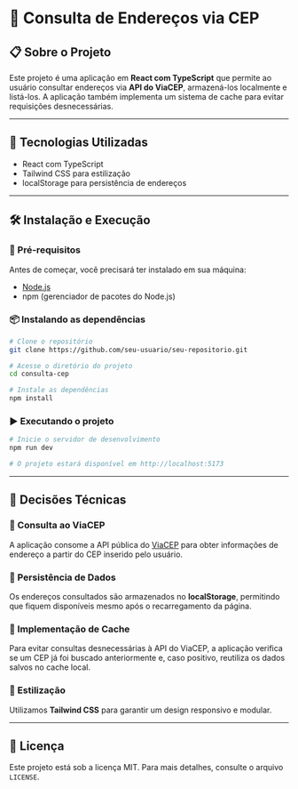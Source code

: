 # 📌 Consulta de Endereços via CEP

## 📋 Sobre o Projeto

Este projeto é uma aplicação em **React com TypeScript** que permite ao usuário consultar endereços via **API do ViaCEP**, armazená-los localmente e listá-los. A aplicação também implementa um sistema de cache para evitar requisições desnecessárias.

---

## 🚀 Tecnologias Utilizadas

- React com TypeScript
- Tailwind CSS para estilização
- localStorage para persistência de endereços

---

## 🛠 Instalação e Execução

### 🔧 Pré-requisitos

Antes de começar, você precisará ter instalado em sua máquina:

- [Node.js](https://nodejs.org/)
- npm (gerenciador de pacotes do Node.js)

### 📦 Instalando as dependências

```bash
# Clone o repositório
git clone https://github.com/seu-usuario/seu-repositorio.git

# Acesse o diretório do projeto
cd consulta-cep

# Instale as dependências
npm install
```

### ▶️ Executando o projeto

```bash
# Inicie o servidor de desenvolvimento
npm run dev

# O projeto estará disponível em http://localhost:5173
```

---

## 🤔 Decisões Técnicas

### 📌 Consulta ao ViaCEP

A aplicação consome a API pública do [ViaCEP](https://viacep.com.br) para obter informações de endereço a partir do CEP inserido pelo usuário.

### 📌 Persistência de Dados

Os endereços consultados são armazenados no **localStorage**, permitindo que fiquem disponíveis mesmo após o recarregamento da página.

### 📌 Implementação de Cache

Para evitar consultas desnecessárias à API do ViaCEP, a aplicação verifica se um CEP já foi buscado anteriormente e, caso positivo, reutiliza os dados salvos no cache local.

### 📌 Estilização

Utilizamos **Tailwind CSS** para garantir um design responsivo e modular.

---

## 📄 Licença

Este projeto está sob a licença MIT. Para mais detalhes, consulte o arquivo `LICENSE`.
